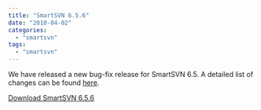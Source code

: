 ```yaml
---
title: "SmartSVN 6.5.6"
date: "2010-04-02"
categories: 
  - "smartsvn"
tags: 
  - "smartsvn"
---
```


We have released a new bug-fix release for SmartSVN 6.5. A detailed list of changes can be found [here](http://www.syntevo.com/smartsvn/changelog.txt).

[Download SmartSVN 6.5.6](http://www.syntevo.com/smartsvn/download.html)
